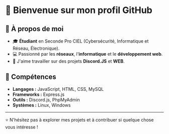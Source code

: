 # 👋 Bienvenue sur mon profil GitHub

## 🌟 À propos de moi

- 🎓 **Étudiant** en Seconde Pro CIEL (Cybersécurité, Informatique et Réseau, Électronique).
- 💻 Passionné par les **réseaux**, l'**informatique** et le **développement web**.
- 🔧 J'aime travailler sur des projets **Discord.JS** et **WEB**.

## 🚀 Compétences

- **Langages :** JavaScript, HTML, CSS, MySQL
- **Frameworks :** Express.js
- **Outils :** Discord.js, PhpMyAdmin
- **Systèmes :** Linux, Windows

---

⭐️ N'hésitez pas à explorer mes projets et à contribuer si quelque chose vous intéresse !
